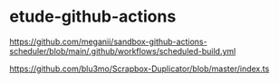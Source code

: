 # etude-github-actions

https://github.com/meganii/sandbox-github-actions-scheduler/blob/main/.github/workflows/scheduled-build.yml

https://github.com/blu3mo/Scrapbox-Duplicator/blob/master/index.ts